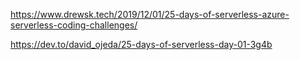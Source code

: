 https://www.drewsk.tech/2019/12/01/25-days-of-serverless-azure-serverless-coding-challenges/

https://dev.to/david_ojeda/25-days-of-serverless-day-01-3g4b